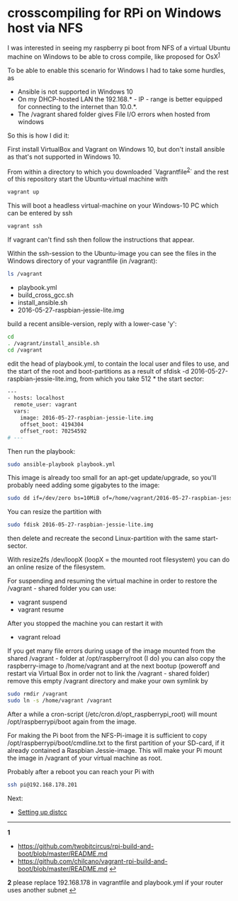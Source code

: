 # crosscompiling for RPi on Windows host via NFS

I was interested in seeing my raspberry pi boot from NFS of a virtual Ubuntu machine on Windows to be able to cross compile, like proposed for OsX<sup id="a1">[1](#f1)</sup>

To be able to enable this scenario for Windows I had to take some hurdles, as
- Ansible is not supported in Windows 10
- On my DHCP-hosted LAN the 192.168.* - IP - range is better equipped for connecting to the internet than 10.0.*.
- The /vagrant shared folder gives File I/O errors when hosted from windows

So this is how I did it: 

First install VirtualBox and Vagrant on Windows 10, but don't install ansible as that's not supported in Windows 10.

From within a directory to which you downloaded ´Vagrantfile<sup id="a2">[2](#f2)</sup>´ and the rest of this repository start the Ubuntu-virtual machine with 



```sh
vagrant up
```

This will boot a headless virtual-machine on your Windows-10 PC which can be entered by ssh

```sh
vagrant ssh
```

If vagrant can't find ssh then follow the instructions that appear.


Within the ssh-session to the Ubuntu-image you can see the files in the Windows directory of your vagrantfile (in /vagrant):
```sh
ls /vagrant
```

- playbook.yml
- build_cross_gcc.sh
- install_ansible.sh
- 2016-05-27-raspbian-jessie-lite.img

build a recent ansible-version, reply with a lower-case 'y':
```sh
cd 
. /vagrant/install_ansible.sh
cd /vagrant

```


edit the head of playbook.yml, to contain the local user and files to use, and the start of the root and boot-partitions as a result of sfdisk -d 2016-05-27-raspbian-jessie-lite.img, from which you take 512 * the start sector:
```sh
---
- hosts: localhost
  remote_user: vagrant
  vars:
    image: 2016-05-27-raspbian-jessie-lite.img
    offset_boot: 4194304
    offset_root: 70254592
# ---
```

Then run the playbook:
```sh
sudo ansible-playbook playbook.yml
```

This image is already too small for an apt-get update/upgrade, so you'll probably need adding some gigabytes to the image:

```sh
sudo dd if=/dev/zero bs=10MiB of=/home/vagrant/2016-05-27-raspbian-jessie-lite.img conv=notrunc oflag=append count=100
```
You can resize the partition with
```sh
sudo fdisk 2016-05-27-raspbian-jessie-lite.img
```
then delete and recreate the second Linux-partition with the same start-sector.

With resize2fs /dev/loopX (loopX = the mounted root filesystem) you can do an online resize of the filesystem.

For suspending and resuming the virtual machine in order to restore the /vagrant - shared folder you can use:
- vagrant suspend
- vagrant resume

After you stopped the machine you can restart it with
- vagrant reload

If you get many file errors during usage of the image mounted from the shared /vagrant - folder at /opt/raspberry/root (I do) you can also copy the raspberry-image to /home/vagrant and at the next bootup (poweroff and restart via Virtual Box in order not to link the /vagrant - shared folder) remove this empty /vagrant directory and make your own symlink by

```sh
sudo rmdir /vagrant
sudo ln -s /home/vagrant /vagrant
```

After a while a cron-script (/etc/cron.d/opt_raspberrypi_root) will mount /opt/raspberrypi/boot again from the image.

For making the Pi boot from the NFS-Pi-image it is sufficient to copy /opt/raspberrypi/boot/cmdline.txt to the first partition of your SD-card, if it already contained a Raspbian Jessie-image. This will make your Pi mount the image in /vagrant of your virtual machine as root.

Probably after a reboot you can reach your Pi with

```sh
ssh pi@192.168.178.201
```

Next:
- [Setting up distcc](setting-up-distcc.md)

----------------------------------------------

<b id="f1">1</b>
- https://github.com/twobitcircus/rpi-build-and-boot/blob/master/README.md
- https://github.com/chilcano/vagrant-rpi-build-and-boot/blob/master/README.md [↩](#a1)

<b id="f2">2</b>
please replace 192.168.178 in vagrantfile and playbook.yml if your router uses another subnet [↩](#a2)
